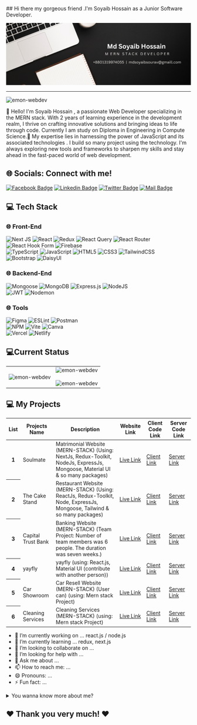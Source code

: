<!-- ![Cover Image](cover%20img.png)
### Hi there 👋, I'm Soyaib Hossain 
#### I am a Web developer 


<p>👋 Hello! I'm Soyaib Hossain , a passionate Web Developer specializing in the MERN stack. With 2 years of learning experience in the development realm, I thrive on crafting innovative solutions and bringing ideas to life through code. Currently I am study on Diploma in Engineering in Compute Science.🚀 My expertise lies in harnessing the power of JavaScript and its associated technologies . I build so many project using the technology. I'm always exploring new tools and frameworks to sharpen my skills and stay ahead in the fast-paced world of web development.</p>


- 🔭 I’m currently working on something cool. 
- 🌱 I’m currently learning Next.js 
- 👯 I’m looking to collaborate on  open source projects 
- 💬 Ask me about Web development  
- 📫 How to reach me: mdsoyaibsourav@gmail.com 
- ⚡ Fun fact: I love to make complex origami and I can speak 3 languages 

# Reach me out
<p align="left">
  <a href="https://linkedin.com/in/md-soyaib-hossain" target="blank">
    <img src="https://raw.githubusercontent.com/rahuldkjain/github-profile-readme-generator/master/src/images/icons/Social/linked-in-alt.svg" alt="md-soyaib-hossain" height="30" width="40" />
  </a>
  <a href="https://github.com/Mdsoyaib123" target="blank">
    <img src="https://raw.githubusercontent.com/rahuldkjain/github-profile-readme-generator/master/src/images/icons/Social/github.svg" alt="soyaibhossain" height="30" width="40" />
  </a>
  <a href="https://www.facebook.com/mdsoyaib.hossain.77" target="blank">
    <img src="https://raw.githubusercontent.com/rahuldkjain/github-profile-readme-generator/master/src/images/icons/Social/facebook.svg" alt="mdsoyaibhossain" height="30" width="40" />
  </a>
</p>

# 💻 Tech Stack:
![Next JS](https://img.shields.io/badge/Next-black?style=for-the-badge&logo=next.js&logoColor=white) ![React](https://img.shields.io/badge/react-%2320232a.svg?style=for-the-badge&logo=react&logoColor=%2361DAFB) ![TypeScript](https://img.shields.io/badge/typescript-%23007ACC.svg?style=for-the-badge&logo=typescript&logoColor=white) ![JavaScript](https://img.shields.io/badge/javascript-%23323330.svg?style=for-the-badge&logo=javascript&logoColor=%23F7DF1E)  ![Redux](https://img.shields.io/badge/redux-%23593d88.svg?style=for-the-badge&logo=redux&logoColor=white) ![Express.js](https://img.shields.io/badge/express.js-%23404d59.svg?style=for-the-badge&logo=express&logoColor=%2361DAFB) ![NodeJS](https://img.shields.io/badge/node.js-6DA55F?style=for-the-badge&logo=node.js&logoColor=white) ![MongoDB](https://img.shields.io/badge/MongoDB-%234ea94b.svg?style=for-the-badge&logo=mongodb&logoColor=white) ![TailwindCSS](https://img.shields.io/badge/tailwindcss-%2338B2AC.svg?style=for-the-badge&logo=tailwind-css&logoColor=white) ![JWT](https://img.shields.io/badge/JWT-black?style=for-the-badge&logo=JSON%20web%20tokens)![Firebase](https://img.shields.io/badge/firebase-%23039BE5.svg?style=for-the-badge&logo=firebase) ![Vercel](https://img.shields.io/badge/vercel-%23000000.svg?style=for-the-badge&logo=vercel&logoColor=white) ![Netlify](https://img.shields.io/badge/netlify-%23000000.svg?style=for-the-badge&logo=netlify&logoColor=#00C7B7) ![Figma](https://img.shields.io/badge/figma-%23F24E1E.svg?style=for-the-badge&logo=figma&logoColor=white) ![GitHub](https://img.shields.io/badge/github-%23121011.svg?style=for-the-badge&logo=github&logoColor=white) !



# Current stats

[![GitHub Streak](https://github-readme-streak-stats.herokuapp.com?user=Mdsoyaib123&theme=algolia)](https://git.io/streak-stats)
 -->




﻿## Hi there my gorgeous friend .I'm Soyaib Hossain as a Junior Software Developer.

![Github Banner](cover%20img.png)

<hr>
<p align="left"> <img src="https://komarev.com/ghpvc/?username=emon-webdev&label=Profile%20views&color=0e75b6&style=flat" alt="emon-webdev" /> </p>

<!--####My name is Emon Hossain. Description____.-->

<p>👋 Hello! I'm Soyaib Hossain , a passionate Web Developer specializing in the MERN stack. With 2 years of learning experience in the development realm, I thrive on crafting innovative solutions and bringing ideas to life through code. Currently I am study on Diploma in Engineering in Compute Science.🚀 My expertise lies in harnessing the power of JavaScript and its associated technologies . I build so many project using the technology. I'm always exploring new tools and frameworks to sharpen my skills and stay ahead in the fast-paced world of web development.</p>

## 🌐 Socials: Connect with me!

[![Facebook Badge](https://img.shields.io/badge/Facebook-1877F2?style=for-the-badge&logo=facebook&logoColor=white)](https://www.facebook.com/mdsoyaib.hossain.77) [![Linkedin Badge](https://img.shields.io/badge/LinkedIn-0077B5?style=for-the-badge&logo=linkedin&logoColor=white)](https://www.linkedin.com/in/md-soyaib-hossain/) [![Twitter Badge](https://img.shields.io/badge/Twitter-1DA1F2?style=for-the-badge&logo=twitter&logoColor=white)](https://x.com/MdSoyaib83472) [![Mail Badge](https://img.shields.io/badge/Gmail-D14836?style=for-the-badge&logo=gmail&logoColor=white)](mailto:mdsoyaibsourav@gmail.com)


## 💻 Tech Stack
### 🌐 Front-End
![Next JS](https://img.shields.io/badge/Next-black?style=for-the-badge&logo=next.js&logoColor=white) 
![React](https://img.shields.io/badge/react-%2320232a.svg?style=for-the-badge&logo=react&logoColor=%2361DAFB) 
![Redux](https://img.shields.io/badge/redux-%23593d88.svg?style=for-the-badge&logo=redux&logoColor=white) 
![React Query](https://img.shields.io/badge/-React%20Query-FF4154?style=for-the-badge&logo=react%20query&logoColor=white) 
![React Router](https://img.shields.io/badge/React_Router-CA4245?style=for-the-badge&logo=react-router&logoColor=white) 
![React Hook Form](https://img.shields.io/badge/React%20Hook%20Form-%23EC5990.svg?style=for-the-badge&logo=reacthookform&logoColor=white)
![Firebase](https://img.shields.io/badge/firebase-%23039BE5.svg?style=for-the-badge&logo=firebase)   
![TypeScript](https://img.shields.io/badge/typescript-%23007ACC.svg?style=for-the-badge&logo=typescript&logoColor=white)
![JavaScript](https://img.shields.io/badge/javascript-%23323330.svg?style=for-the-badge&logo=javascript&logoColor=%23F7DF1E)
![HTML5](https://img.shields.io/badge/html5-%23E34F26.svg?style=for-the-badge&logo=html5&logoColor=white)
![CSS3](https://img.shields.io/badge/css3-%231572B6.svg?style=for-the-badge&logo=css3&logoColor=white)
![TailwindCSS](https://img.shields.io/badge/tailwindcss-%2338B2AC.svg?style=for-the-badge&logo=tailwind-css&logoColor=white)   
![Bootstrap](https://img.shields.io/badge/bootstrap-%238511FA.svg?style=for-the-badge&logo=bootstrap&logoColor=white) 
![DaisyUI](https://img.shields.io/badge/daisyui-black?style=for-the-badge&logo=daisyui&logoColor=5849BE)  
### 🌐 Backend-End
![Mongoose](https://img.shields.io/badge/Mongoose-%46E3B7.svg?style=for-the-badge&logo=mongoose&logoColor=white)
![MongoDB](https://img.shields.io/badge/MongoDB-%234ea94b.svg?style=for-the-badge&logo=mongodb&logoColor=white) 
![Express.js](https://img.shields.io/badge/express.js-%23404d59.svg?style=for-the-badge&logo=express&logoColor=%2361DAFB) 
![NodeJS](https://img.shields.io/badge/node.js-6DA55F?style=for-the-badge&logo=node.js&logoColor=white)  
![JWT](https://img.shields.io/badge/JWT-black?style=for-the-badge&logo=JSON%20web%20tokens) 
![Nodemon](https://img.shields.io/badge/NODEMON-%23323330.svg?style=for-the-badge&logo=nodemon&logoColor=%BBDEAD) 
### 🌐 Tools
![Figma](https://img.shields.io/badge/figma-%23F24E1E.svg?style=for-the-badge&logo=figma&logoColor=white)
![ESLint](https://img.shields.io/badge/ESLint-4B3263?style=for-the-badge&logo=eslint&logoColor=white) 
![Postman](https://img.shields.io/badge/Postman-FF6C37?style=for-the-badge&logo=postman&logoColor=white)  
![NPM](https://img.shields.io/badge/NPM-%23CB3837.svg?style=for-the-badge&logo=npm&logoColor=white) 
![Vite](https://img.shields.io/badge/vite-%23646CFF.svg?style=for-the-badge&logo=vite&logoColor=white) 
![Canva](https://img.shields.io/badge/Canva-%2300C4CC.svg?style=for-the-badge&logo=Canva&logoColor=white)  
![Vercel](https://img.shields.io/badge/vercel-%23000000.svg?style=for-the-badge&logo=vercel&logoColor=white)
![Netlify](https://img.shields.io/badge/netlify-%23000000.svg?style=for-the-badge&logo=netlify&logoColor=#00C7B7) 




## 💻Current Status

<div class="overflow-x-auto">
  <table class="table w-full">
    <tbody>
      <!-- row 1 -->
      <tr>
         <td>
            <img align="center" src="https://github-readme-stats.vercel.app/api/top-langs?username=emon-webdev&show_icons=true&locale=en&layout=compact" alt="emon-webdev" />
       </td>
        <td>
              <img src='https://github-readme-stats.vercel.app/api?username=emon-webdev&show_icons=true&locale=en' alt="emon-webdev" />
                <br/>
                <br/>
              <img align="center" src="https://github-readme-streak-stats.herokuapp.com/?user=emon-webdev" alt="emon-webdev" />
       </td>
      </tr>
    </tbody>
  </table>
</div>



## 💻 My Projects

<div class="overflow-x-auto">
  <table class="table w-full">
    <!-- head -->
    <thead>
      <tr>
        <th>List</th>
        <th>Projects Name</th>
        <th>Description</th>
        <th>Website Link</th>
         <th>Client Code Link</th>
         <th>Server Code Link</th>
      </tr>
    </thead>
    <tbody>
      <!-- row 1 -->
      <tr>
        <th>1</th>
        <td>Soulmate</td>
        <td>Matrimonial Website (MERN-STACK) (Using: NextJs, Redux-Toolkit, NodeJs, ExpressJs, Mongoose, Material UI & so many packages)</td>
        <td><a href="https://soulmate-metrimony.vercel.app" target="_blank">Live Link</a></td>
        <td><a href="https://github.com/emon-webdev/soulmate" target="_blank">Client Link</a></td>
        <td><a href="https://github.com/emon-webdev/soulmate-server" target="_blank">Server Link</a></td>
      </tr>
      <!-- row 1 -->
      <tr>
        <th>2</th>
        <td>The Cake Stand</td>
        <td>Restaurant Website (MERN-STACK) (Using: ReactJs, Redux-Toolkit, Node, ExpressJs, Mongoose, Tailwind & so many packages)</td>
        <td><a href="https://the-cake-stand.web.app/" target="_blank">Live Link</a></td>
        <td><a href="https://github.com/emon-webdev/the-cake-stand" target="_blank">Client Link</a></td>
        <td><a href="https://github.com/emon-webdev/The-Cake-Stand-Server" target="_blank">Server Link</a></td>
      </tr>
      <tr>
        <th>3</th>
        <td>Capital Trust Bank</td>
        <td>Banking Website (MERN-STACK) (Team Project: Number of team members was 6 people. The duration was seven weeks.)</td>
        <td><a href="https://capital-trust-bank-ee791.web.app/" target="_blank">Live Link</a></td>
        <td><a href="https://github.com/emon-webdev/Capital-Trust-Bank" target="_blank">Client Link</a></td>
        <td><a href="https://github.com/AkashChakrabortty/Capital-Trust-Bank-Server" target="_blank">Server Link</a></td>
      </tr>
      <tr>
        <th>4</th>
        <td>yayfly </td>
        <td>yayfly (using: React.js, Material UI (contribute with another person))</td>
        <td><a href="https://yayfly-app.netlify.app/" target="_blank">Live Link</a></td>
        <td><a href="https://github.com/emon-webdev/yayfly-app" target="_blank">Client Link</a></td>
        <td><a href="just front end" target="_blank">Server Link</a></td>
      </tr>
       <tr>
        <th>5</th>
        <td>Car Showroom</td>
        <td>Car Resell Website (MERN-STACK) (User can) (using: Mern stack Project)</td>
        <td><a href="https://car-resell-web.web.app/" target="_blank">Live Link</a></td>
        <td><a href="https://github.com/emon-webdev/car-showroom" target="_blank">Client Link</a></td>
        <td><a href="https://github.com/emon-webdev/car-showroom-server" target="_blank">Server Link</a></td>
      </tr>
       <tr>
        <th>6</th>
        <td>Cleaning Services</td>
        <td>Cleaning Services (MERN-STACK) (using: Mern stack Project)</td>
        <td><a href="https://cleaning-service-9d61e.web.app/" target="_blank">Live Link</a></td>
        <td><a href="https://github.com/emon-webdev/cleaning-service" target="_blank">Client Link</a></td>
        <td><a href="https://github.com/emon-webdev/cleaning-service-server" target="_blank">Server Link</a></td>
      </tr>
    </tbody>
  </table>
</div>
  

- 🔭 I’m currently working on ... react.js / node.js
- 🌱 I’m currently learning ... redux, next.js
- 👯 I’m looking to collaborate on ...
- 🤔 I’m looking for help with ...
- 💬 Ask me about ...
- 📫 How to reach me: ...
- 😄 Pronouns: ...
- ⚡ Fun fact: ...
 
 
 <details>

<summary>
  You wanna know more about me?
</summary>

<br >

#### ?

#### Github Stats

</details>

<h2>❤️ Thank you very much! ❤️</h2>


